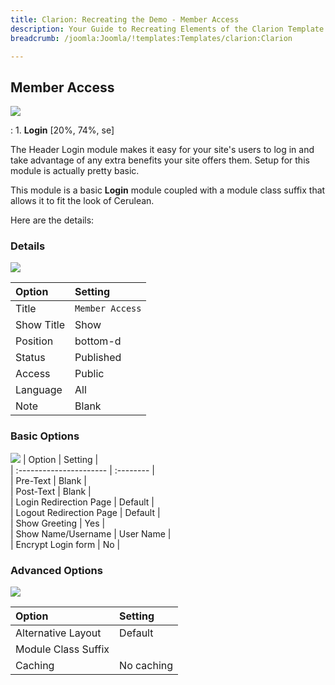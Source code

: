 ```yaml
---
title: Clarion: Recreating the Demo - Member Access
description: Your Guide to Recreating Elements of the Clarion Template for Joomla
breadcrumb: /joomla:Joomla/!templates:Templates/clarion:Clarion

---
```


Member Access
-----
![][demo]

:   1. **Login** [20%, 74%, se]

The Header Login module makes it easy for your site's users to log in and take advantage of any extra benefits your site offers them. Setup for this module is actually pretty basic.

This module is a basic **Login** module coupled with a module class suffix that allows it to fit the look of Cerulean.

Here are the details:

### Details
![][demo2]

| Option     | Setting         |  
| :--------- | :-------------- |  
| Title      | `Member Access` |  
| Show Title | Show            |  
| Position   | bottom-d        |  
| Status     | Published       |  
| Access     | Public          |  
| Language   | All             |  
| Note       | Blank           |  

### Basic Options
![][demo3]
| Option                  | Setting   |  
| :---------------------- | :-------- |  
| Pre-Text                | Blank     |  
| Post-Text               | Blank     |  
| Login Redirection Page  | Default   |  
| Logout Redirection Page | Default   |  
| Show Greeting           | Yes       |  
| Show Name/Username      | User Name |  
| Encrypt Login form      | No        |  

### Advanced Options
![][demo4]

| Option              | Setting    |  
| :------------------ | :--------- |  
| Alternative Layout  | Default    |  
| Module Class Suffix |            |  
| Caching             | No caching |  

[demo]: assets/demo_8.jpeg
[demo2]: assets/member_1.jpeg
[demo3]: assets/member_2.jpeg
[demo4]: assets/member_3.jpeg